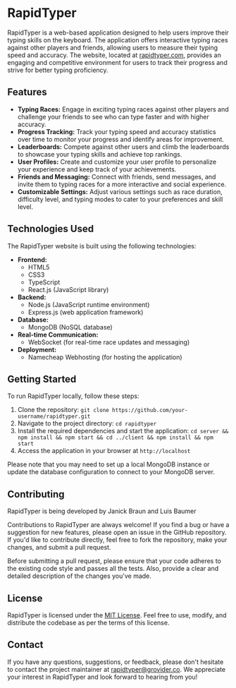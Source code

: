 # RapidTyper

RapidTyper is a web-based application designed to help users improve their typing skills on the keyboard. The application offers interactive typing races against other players and friends, allowing users to measure their typing speed and accuracy. The website, located at [rapidtyper.com](https://www.rapidtyper.com), provides an engaging and competitive environment for users to track their progress and strive for better typing proficiency.

## Features

- **Typing Races:** Engage in exciting typing races against other players and challenge your friends to see who can type faster and with higher accuracy.
- **Progress Tracking:** Track your typing speed and accuracy statistics over time to monitor your progress and identify areas for improvement.
- **Leaderboards:** Compete against other users and climb the leaderboards to showcase your typing skills and achieve top rankings.
- **User Profiles:** Create and customize your user profile to personalize your experience and keep track of your achievements.
- **Friends and Messaging:** Connect with friends, send messages, and invite them to typing races for a more interactive and social experience.
- **Customizable Settings:** Adjust various settings such as race duration, difficulty level, and typing modes to cater to your preferences and skill level.

## Technologies Used

The RapidTyper website is built using the following technologies:

- **Frontend:**
  - HTML5
  - CSS3
  - TypeScript
  - React.js (JavaScript library)
- **Backend:**
  - Node.js (JavaScript runtime environment)
  - Express.js (web application framework)
- **Database:**
  - MongoDB (NoSQL database)
- **Real-time Communication:**
  - WebSocket (for real-time race updates and messaging)
- **Deployment:**
  - Namecheap Webhosting (for hosting the application)

## Getting Started

To run RapidTyper locally, follow these steps:

1. Clone the repository: `git clone https://github.com/your-username/rapidtyper.git`
2. Navigate to the project directory: `cd rapidtyper`
3. Install the required dependencies and start the application: `cd server && npm install && npm start && cd ../client && npm install && npm start`
5. Access the application in your browser at `http://localhost`

Please note that you may need to set up a local MongoDB instance or update the database configuration to connect to your MongoDB server.

## Contributing
RapidTyper is being developed by Janick Braun and Luis Baumer

Contributions to RapidTyper are always welcome! If you find a bug or have a suggestion for new features, please open an issue in the GitHub repository. If you'd like to contribute directly, feel free to fork the repository, make your changes, and submit a pull request.

Before submitting a pull request, please ensure that your code adheres to the existing code style and passes all the tests. Also, provide a clear and detailed description of the changes you've made.

## License

RapidTyper is licensed under the [MIT License](https://opensource.org/licenses/MIT). Feel free to use, modify, and distribute the codebase as per the terms of this license.

## Contact

If you have any questions, suggestions, or feedback, please don't hesitate to contact the project maintainer at [rapidtyper@grovider.co](mailto:rapidtyper@grovider.co). We appreciate your interest in RapidTyper and look forward to hearing from you!
